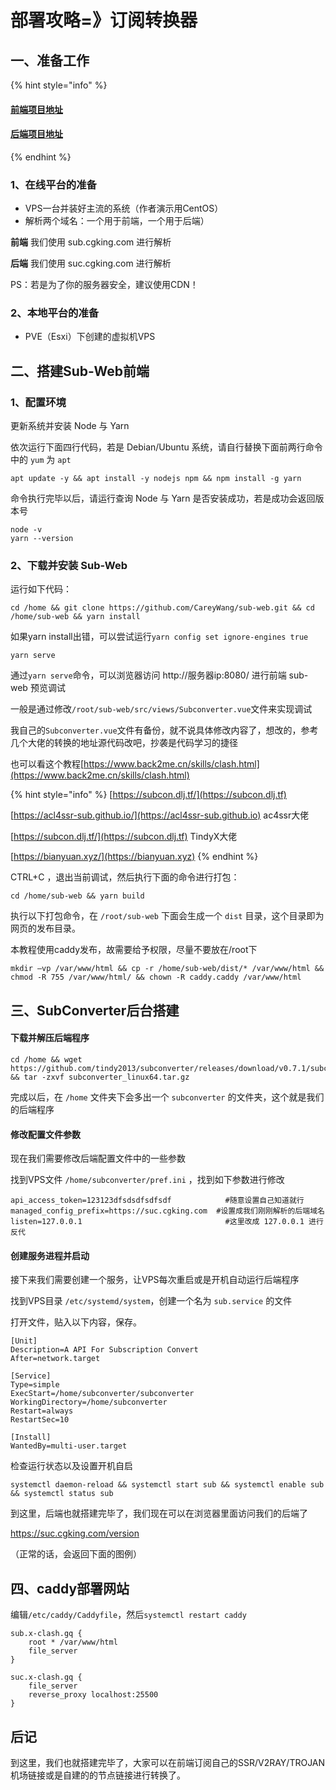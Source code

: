 # 部署攻略=》订阅转换器

## 一、准备工作

{% hint style="info" %}
#### [前端项目地址](https://github.com/CareyWang/sub-web)

#### [后端项目地址](https://github.com/tindy2013/subconverter)
{% endhint %}

### 1、在线平台的准备

* VPS一台并装好主流的系统（作者演示用CentOS）
* 解析两个域名：一个用于前端，一个用于后端）

&#x20;       **前端** 我们使用 sub.cgking.com 进行解析

&#x20;       **后端** 我们使用 suc.cgking.com 进行解析

PS：若是为了你的服务器安全，建议使用CDN！

### 2、本地平台的准备

* PVE（Esxi）下创建的虚拟机VPS

## 二、搭建Sub-Web前端

### 1、配置环境

更新系统并安装 Node 与 Yarn

依次运行下面四行代码，若是 Debian/Ubuntu 系统，请自行替换下面前两行命令中的 `yum` 为 `apt`

```
apt update -y && apt install -y nodejs npm && npm install -g yarn
```

命令执行完毕以后，请运行查询 Node 与 Yarn 是否安装成功，若是成功会返回版本号

```
node -v
yarn --version
```

### 2、下载并安装 Sub-Web

运行如下代码：

```
cd /home && git clone https://github.com/CareyWang/sub-web.git && cd /home/sub-web && yarn install
```

如果yarn install出错，可以尝试运行`yarn config set ignore-engines true`

```
yarn serve
```

通过`yarn serve`命令，可以浏览器访问 http://服务器ip:8080/ 进行前端 sub-web 预览调试

一般是通过修改`/root/sub-web/src/views/Subconverter.vue`文件来实现调试

我自己的`Subconverter.vue`文件有备份，就不说具体修改内容了，想改的，参考几个大佬的转换的地址源代码改吧，抄袭是代码学习的捷径

也可以看这个教程[https://www.back2me.cn/skills/clash.html](https://www.back2me.cn/skills/clash.html)

{% hint style="info" %}
[https://subcon.dlj.tf/](https://subcon.dlj.tf)

[https://acl4ssr-sub.github.io/](https://acl4ssr-sub.github.io)  ac4ssr大佬

[https://subcon.dlj.tf/](https://subcon.dlj.tf)   TindyX大佬

[https://bianyuan.xyz/](https://bianyuan.xyz)
{% endhint %}

CTRL+C ，退出当前调试，然后执行下面的命令进行打包：

```
cd /home/sub-web && yarn build
```

执行以下打包命令，在 `/root/sub-web` 下面会生成一个 `dist` 目录，这个目录即为网页的发布目录。

本教程使用caddy发布，故需要给予权限，尽量不要放在/root下

```
mkdir –vp /var/www/html && cp -r /home/sub-web/dist/* /var/www/html && chmod -R 755 /var/www/html/ && chown -R caddy.caddy /var/www/html
```

## 三、SubConverter后台搭建

#### 下载并解压后端程序

```
cd /home && wget https://github.com/tindy2013/subconverter/releases/download/v0.7.1/subconverter_linux64.tar.gz && tar -zxvf subconverter_linux64.tar.gz
```

完成以后，在 `/home` 文件夹下会多出一个 `subconverter` 的文件夹，这个就是我们的后端程序

#### 修改配置文件参数

现在我们需要修改后端配置文件中的一些参数

找到VPS文件 `/home/subconverter/pref.ini` ，找到如下参数进行修改

```
api_access_token=123123dfsdsdfsdfsdf            #随意设置自己知道就行
managed_config_prefix=https://suc.cgking.com  #设置成我们刚刚解析的后端域名
listen=127.0.0.1                                #这里改成 127.0.0.1 进行反代
```

#### 创建服务进程并启动

接下来我们需要创建一个服务，让VPS每次重启或是开机自动运行后端程序

找到VPS目录 `/etc/systemd/system`，创建一个名为 `sub.service` 的文件

打开文件，贴入以下内容，保存。

```
[Unit]
Description=A API For Subscription Convert
After=network.target
 
[Service]
Type=simple
ExecStart=/home/subconverter/subconverter
WorkingDirectory=/home/subconverter
Restart=always
RestartSec=10
 
[Install]
WantedBy=multi-user.target
```

检查运行状态以及设置开机自启

```
systemctl daemon-reload && systemctl start sub && systemctl enable sub && systemctl status sub
```

到这里，后端也就搭建完毕了，我们现在可以在浏览器里面访问我们的后端了

https://suc.cgking.com/version

&#x20;（正常的话，会返回下面的图例）

## 四、caddy部署网站

编辑`/etc/caddy/Caddyfile`，然后`systemctl restart caddy`

```
sub.x-clash.gq {
	root * /var/www/html
	file_server
}

suc.x-clash.gq {
	file_server
	reverse_proxy localhost:25500
}
```



## 后记

到这里，我们也就搭建完毕了，大家可以在前端订阅自己的SSR/V2RAY/TROJAN机场链接或是自建的的节点链接进行转换了。















